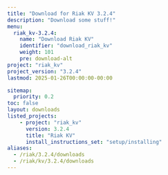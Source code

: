 ```yaml
---
title: "Download for Riak KV 3.2.4"
description: "Download some stuff!"
menu:
  riak_kv-3.2.4:
    name: "Download Riak KV"
    identifier: "download_riak_kv"
    weight: 101
    pre: download-alt
project: "riak_kv"
project_version: "3.2.4"
lastmod: 2025-01-26T00:00:00-00:00

sitemap:
  priority: 0.2
toc: false
layout: downloads
listed_projects:
    - project: "riak_kv"
      version: 3.2.4
      title: "Riak KV"
      install_instructions_set: "setup/installing"
aliases:
  - /riak/3.2.4/downloads
  - /riak/kv/3.2.4/downloads
---
```


